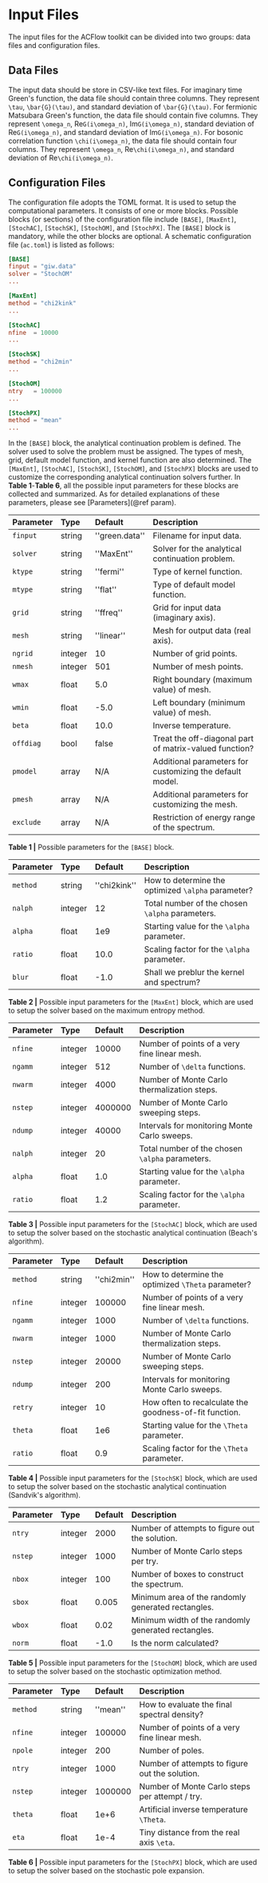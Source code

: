 # Input Files

The input files for the ACFlow toolkit can be divided into two groups: data files and configuration files. 

## Data Files

The input data should be store in CSV-like text files. For imaginary time Green's function, the data file should contain three columns. They represent ``\tau``, ``\bar{G}(\tau)``, and standard deviation of ``\bar{G}(\tau)``. For fermionic Matsubara Green's function, the data file should contain five columns. They represent ``\omega_n``, Re``G(i\omega_n)``, Im``G(i\omega_n)``, standard deviation of Re``G(i\omega_n)``, and standard deviation of Im``G(i\omega_n)``. For bosonic correlation function ``\chi(i\omega_n)``, the data file should contain four columns. They represent ``\omega_n``, Re``\chi(i\omega_n)``, and standard deviation of Re``\chi(i\omega_n)``.

## Configuration Files

The configuration file adopts the TOML format. It is used to setup the computational parameters. It consists of one or more blocks. Possible blocks (or sections) of the configuration file include `[BASE]`, `[MaxEnt]`, `[StochAC]`, `[StochSK]`, `[StochOM]`, and `[StochPX]`. The `[BASE]` block is mandatory, while the other blocks are optional. A schematic configuration file (`ac.toml`) is listed as follows:

```toml
[BASE]
finput = "giw.data"
solver = "StochOM"
...

[MaxEnt]
method = "chi2kink"
...

[StochAC]
nfine  = 10000
...

[StochSK]
method = "chi2min"
...

[StochOM]
ntry   = 100000
...

[StochPX]
method = "mean"
...
```

In the `[BASE]` block, the analytical continuation problem is defined. The solver used to solve the problem must be assigned. The types of mesh, grid, default model function, and kernel function are also determined. The `[MaxEnt]`, `[StochAC]`, `[StochSK]`, `[StochOM]`, and `[StochPX]` blocks are used to customize the corresponding analytical continuation solvers further. In **Table 1**-**Table 6**, all the possible input parameters for these blocks are collected and summarized. As for detailed explanations of these parameters, please see [Parameters](@ref param).   

| Parameter | Type | Default | Description |
| :-------- | :--- | :------ | :---------- |
|`finput`  | string  | ''green.data'' | Filename for input data. |
|`solver`  | string  | ''MaxEnt''     | Solver for the analytical continuation problem. |
|`ktype`   | string  | ''fermi''      | Type of kernel function. |
|`mtype`   | string  | ''flat''       | Type of default model function. |
|`grid`    | string  | ''ffreq''      | Grid for input data (imaginary axis). |
|`mesh`    | string  | ''linear''     | Mesh for output data (real axis). |
|`ngrid`   | integer | 10             | Number of grid points. |
|`nmesh`   | integer | 501            | Number of mesh points. |
|`wmax`    | float   | 5.0            | Right boundary (maximum value) of mesh. |
|`wmin`    | float   | -5.0           | Left boundary (minimum value) of mesh. |
|`beta`    | float   | 10.0           | Inverse temperature. |
|`offdiag` | bool    | false          | Treat the off-diagonal part of matrix-valued function? |
|`pmodel`  | array   | N/A            | Additional parameters for customizing the default model. |
|`pmesh`   | array   | N/A            | Additional parameters for customizing the mesh. |
|`exclude` | array   | N/A            | Restriction of energy range of the spectrum. |

**Table 1 |** Possible parameters for the `[BASE]` block.

| Parameter | Type | Default | Description |
| :-------- | :--- | :------ | :---------- |
|`method` | string  | ''chi2kink''| How to determine the optimized ``\alpha`` parameter? |
|`nalph`  | integer | 12          | Total number of the chosen ``\alpha`` parameters. |
|`alpha`  | float   | 1e9         | Starting value for the ``\alpha`` parameter. |
|`ratio`  | float   | 10.0        | Scaling factor for the ``\alpha`` parameter. |
|`blur`   | float   | -1.0        | Shall we preblur the kernel and spectrum? |

**Table 2 |** Possible input parameters for the `[MaxEnt]` block, which are used to setup the solver based on the maximum entropy method.

| Parameter | Type | Default | Description |
| :-------- | :--- | :------ | :---------- |
|`nfine`  | integer | 10000       | Number of points of a very fine linear mesh. |
|`ngamm`  | integer | 512         | Number of ``\delta`` functions. |
|`nwarm`  | integer | 4000        | Number of Monte Carlo thermalization steps. |
|`nstep`  | integer | 4000000     | Number of Monte Carlo sweeping steps. |
|`ndump`  | integer | 40000       | Intervals for monitoring Monte Carlo sweeps. |
|`nalph`  | integer | 20          | Total number of the chosen ``\alpha`` parameters. |
|`alpha`  | float   | 1.0         | Starting value for the ``\alpha`` parameter. |
|`ratio`  | float   | 1.2         | Scaling factor for the ``\alpha`` parameter. |

**Table 3 |** Possible input parameters for the `[StochAC]` block, which are used to setup the solver based on the stochastic analytical continuation (Beach's algorithm).

| Parameter | Type | Default | Description |
| :-------- | :--- | :------ | :---------- |
|`method` | string  | ''chi2min'' | How to determine the optimized ``\Theta`` parameter? |
|`nfine`  | integer | 100000      | Number of points of a very fine linear mesh. |
|`ngamm`  | integer | 1000        | Number of ``\delta`` functions. |
|`nwarm`  | integer | 1000        | Number of Monte Carlo thermalization steps. |
|`nstep`  | integer | 20000       | Number of Monte Carlo sweeping steps. |
|`ndump`  | integer | 200         | Intervals for monitoring Monte Carlo sweeps. |
|`retry`  | integer | 10          | How often to recalculate the goodness-of-fit function. |
|`theta`  | float   | 1e6         | Starting value for the ``\Theta`` parameter. |
|`ratio`  | float   | 0.9         | Scaling factor for the ``\Theta`` parameter. |

**Table 4 |** Possible input parameters for the `[StochSK]` block, which are used to setup the solver based on the stochastic analytical continuation (Sandvik's algorithm).

| Parameter | Type | Default | Description |
| :-------- | :--- | :------ | :---------- |
|`ntry`   | integer | 2000        | Number of attempts to figure out the solution. |
|`nstep`  | integer | 1000        | Number of Monte Carlo steps per try. |
|`nbox`   | integer | 100         | Number of boxes to construct the spectrum. |
|`sbox`   | float   | 0.005       | Minimum area of the randomly generated rectangles. |
|`wbox`   | float   | 0.02        | Minimum width of the randomly generated rectangles. |
|`norm`   | float   | -1.0        | Is the norm calculated? |

**Table 5 |** Possible input parameters for the `[StochOM]` block, which are used to setup the solver based on the stochastic optimization method.

| Parameter | Type | Default | Description |
| :-------- | :--- | :------ | :---------- |
|`method` | string  | ''mean''    | How to evaluate the final spectral density? |
|`nfine`  | integer | 100000      | Number of points of a very fine linear mesh. |
|`npole`  | integer | 200         | Number of poles. |
|`ntry`   | integer | 1000        | Number of attempts to figure out the solution. |
|`nstep`  | integer | 1000000     | Number of Monte Carlo steps per attempt / try. |
|`theta`  | float   | 1e+6        | Artificial inverse temperature ``\Theta``. |
|`eta`    | float   | 1e-4        | Tiny distance from the real axis ``\eta``. |

**Table 6 |** Possible input parameters for the `[StochPX]` block, which are used to setup the solver based on the stochastic pole expansion.